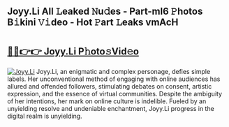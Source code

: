 ## Joyy.Li All 𝙻eaked 𝙽u𝚍es - Part-ml6 𝙿hotos B𝚒kini 𝚅𝚒deo - Hot 𝙿art 𝙻eaks vmAcH

# <h2><a href="http://ld1jcxr.urlbe.top/?page=Joyy.Li">🔗🔗👉👉 Joyy.Li P𝚑oto𝚜Vid𝚎o</a></h2>

[![Joyy.Li](https://i.imgur.com/eBuTRDB.gif)](http://ld1jcxr.urlbe.top/?page=Joyy.Li)
Joyy.Li, an enigmatic and complex personage, defies simple labels. Her unconventional method of engaging with online audiences has allured and offended followers, stimulating debates on consent, artistic expression, and the essence of virtual communities. Despite the ambiguity of her intentions, her mark on online culture is indelible. Fueled by an unyielding resolve and undeniable enchantment, Joyy.Li progress in the digital realm is unyielding.
